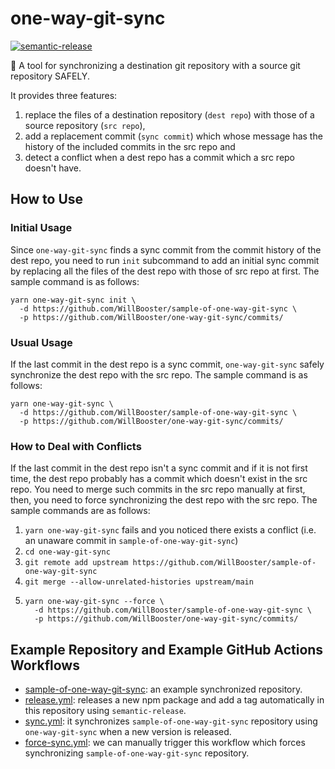 # one-way-git-sync

[![semantic-release](https://img.shields.io/badge/%20%20%F0%9F%93%A6%F0%9F%9A%80-semantic--release-e10079.svg)](https://github.com/semantic-release/semantic-release)

:arrows_counterclockwise: A tool for synchronizing a destination git repository with a source git repository SAFELY.

It provides three features:

1. replace the files of a destination repository (`dest repo`) with those of a source repository (`src repo`),
2. add a replacement commit (`sync commit`) which whose message has the history of the included commits in the src repo and
3. detect a conflict when a dest repo has a commit which a src repo doesn't have.

## How to Use

### Initial Usage

Since `one-way-git-sync` finds a sync commit from the commit history of the dest repo,
you need to run `init` subcommand to add an initial sync commit
by replacing all the files of the dest repo with those of src repo at first.
The sample command is as follows:

```
yarn one-way-git-sync init \
  -d https://github.com/WillBooster/sample-of-one-way-git-sync \
  -p https://github.com/WillBooster/one-way-git-sync/commits/
```

### Usual Usage

If the last commit in the dest repo is a sync commit,
`one-way-git-sync` safely synchronize the dest repo with the src repo.
The sample command is as follows:

```
yarn one-way-git-sync \
  -d https://github.com/WillBooster/sample-of-one-way-git-sync \
  -p https://github.com/WillBooster/one-way-git-sync/commits/
```

### How to Deal with Conflicts

If the last commit in the dest repo isn't a sync commit and if it is not first time,
the dest repo probably has a commit which doesn't exist in the src repo.
You need to merge such commits in the src repo manually at first,
then, you need to force synchronizing the dest repo with the src repo.
The sample commands are as follows:

1. `yarn one-way-git-sync` fails and you noticed there exists a conflict (i.e. an unaware commit in `sample-of-one-way-git-sync`)
2. `cd one-way-git-sync`
3. `git remote add upstream https://github.com/WillBooster/sample-of-one-way-git-sync`
4. `git merge --allow-unrelated-histories upstream/main`
5. ```
   yarn one-way-git-sync --force \
     -d https://github.com/WillBooster/sample-of-one-way-git-sync \
     -p https://github.com/WillBooster/one-way-git-sync/commits/
   ```

## Example Repository and Example GitHub Actions Workflows

- [sample-of-one-way-git-sync](https://github.com/WillBooster/sample-of-one-way-git-sync): an example synchronized repository.
- [release.yml](.github/workflows/release.yml): releases a new npm package and add a tag automatically in this repository using `semantic-release`.
- [sync.yml](.github/workflows/sync.yml): it synchronizes `sample-of-one-way-git-sync` repository using `one-way-git-sync` when a new version is released.
- [force-sync.yml](.github/workflows/force-sync.yml): we can manually trigger this workflow which forces synchronizing `sample-of-one-way-git-sync` repository.
